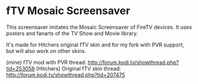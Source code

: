 # fTV Mosaic Screensaver
This screensaver imitates the Mosaic Screensaver of FireTV devices.
It uses posters and fanarts of the TV Show and Movie library.

It's made for Hitchers original fTV skin and for my fork with PVR support, but will also work on other skins.

(mine) fTV mod with PVR thread: http://forum.kodi.tv/showthread.php?tid=253058
(Hitchers) Original fTV skin thread: http://forum.kodi.tv/showthread.php?tid=207475



